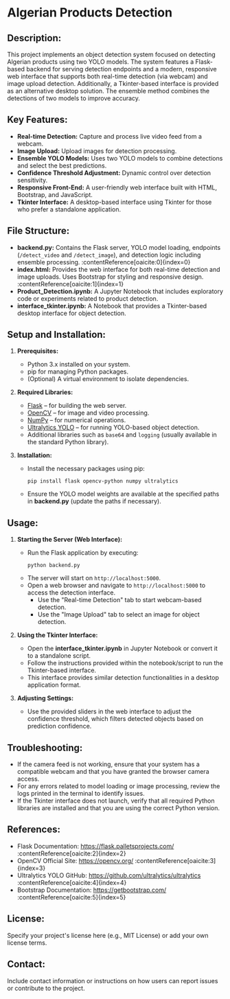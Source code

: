 Algerian Products Detection
============================================

Description:
------------
This project implements an object detection system focused on detecting Algerian products using two YOLO models. The system features a Flask-based backend for serving detection endpoints and a modern, responsive web interface that supports both real-time detection (via webcam) and image upload detection. Additionally, a Tkinter-based interface is provided as an alternative desktop solution. The ensemble method combines the detections of two models to improve accuracy.

Key Features:
-------------
- **Real-time Detection:** Capture and process live video feed from a webcam.
- **Image Upload:** Upload images for detection processing.
- **Ensemble YOLO Models:** Uses two YOLO models to combine detections and select the best predictions.
- **Confidence Threshold Adjustment:** Dynamic control over detection sensitivity.
- **Responsive Front-End:** A user-friendly web interface built with HTML, Bootstrap, and JavaScript.
- **Tkinter Interface:** A desktop-based interface using Tkinter for those who prefer a standalone application.

File Structure:
---------------
- **backend.py:** Contains the Flask server, YOLO model loading, endpoints (`/detect_video` and `/detect_image`), and detection logic including ensemble processing. :contentReference[oaicite:0]{index=0}
- **index.html:** Provides the web interface for both real-time detection and image uploads. Uses Bootstrap for styling and responsive design. :contentReference[oaicite:1]{index=1}
- **Product_Detection.ipynb:** A Jupyter Notebook that includes exploratory code or experiments related to product detection.
- **interface_tkinter.ipynb:** A Notebook that provides a Tkinter-based desktop interface for object detection.

Setup and Installation:
-----------------------
1. **Prerequisites:**
   - Python 3.x installed on your system.
   - pip for managing Python packages.
   - (Optional) A virtual environment to isolate dependencies.

2. **Required Libraries:**
   - [Flask](https://flask.palletsprojects.com/) – for building the web server.
   - [OpenCV](https://opencv.org/) – for image and video processing.
   - [NumPy](https://numpy.org/) – for numerical operations.
   - [Ultralytics YOLO](https://github.com/ultralytics/ultralytics) – for running YOLO-based object detection.
   - Additional libraries such as `base64` and `logging` (usually available in the standard Python library).

3. **Installation:**
   - Install the necessary packages using pip:
     ```
     pip install flask opencv-python numpy ultralytics
     ```
   - Ensure the YOLO model weights are available at the specified paths in **backend.py** (update the paths if necessary).

Usage:
------
1. **Starting the Server (Web Interface):**
   - Run the Flask application by executing:
     ```
     python backend.py
     ```
   - The server will start on `http://localhost:5000`.
   - Open a web browser and navigate to `http://localhost:5000` to access the detection interface.
     - Use the "Real-time Detection" tab to start webcam-based detection.
     - Use the "Image Upload" tab to select an image for object detection.

2. **Using the Tkinter Interface:**
   - Open the **interface_tkinter.ipynb** in Jupyter Notebook or convert it to a standalone script.
   - Follow the instructions provided within the notebook/script to run the Tkinter-based interface.
   - This interface provides similar detection functionalities in a desktop application format.

3. **Adjusting Settings:**
   - Use the provided sliders in the web interface to adjust the confidence threshold, which filters detected objects based on prediction confidence.

Troubleshooting:
----------------
- If the camera feed is not working, ensure that your system has a compatible webcam and that you have granted the browser camera access.
- For any errors related to model loading or image processing, review the logs printed in the terminal to identify issues.
- If the Tkinter interface does not launch, verify that all required Python libraries are installed and that you are using the correct Python version.

References:
-----------
- Flask Documentation: https://flask.palletsprojects.com/ :contentReference[oaicite:2]{index=2}
- OpenCV Official Site: https://opencv.org/ :contentReference[oaicite:3]{index=3}
- Ultralytics YOLO GitHub: https://github.com/ultralytics/ultralytics :contentReference[oaicite:4]{index=4}
- Bootstrap Documentation: https://getbootstrap.com/ :contentReference[oaicite:5]{index=5}

License:
--------
Specify your project's license here (e.g., MIT License) or add your own license terms.

Contact:
--------
Include contact information or instructions on how users can report issues or contribute to the project.
